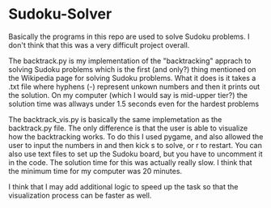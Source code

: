 # Sudoku-Solver
Basically the programs in this repo are used to solve Sudoku problems. I don't think that this was a very difficult project overall. 


The backtrack.py is my implementation of the "backtracking" apprach to solving Sudoku problems which is the first (and only?) thing mentioned on the Wikipedia page for solving Sudoku problems.
What it does is it takes a .txt file where hyphens (-) represent unkown numbers and then it prints out the solution.
On my computer (which I would say is mid-upper tier?) the solution time was allways under 1.5 seconds even for the hardest problems


The backtrack_vis.py is basically the same implemetation as the backtrack.py file. The only difference is that the user is able to visualize how the backtracking works.
To do this I used pygame, and also allowed the user to input the numbers in and then kick s to solve, or r to restart. You can also use text files to set up the Sudoku board,
but you have to uncomment it in the code. 
The solution time for this was actually really slow. I think that the minimum time for my computer was 20 minutes.


I think that I may add additional logic to speed up the task so that the visualization process can be faster as well.
